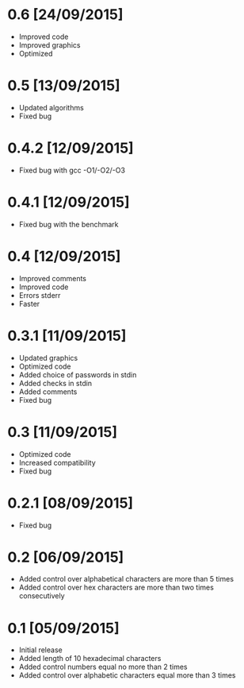 # 0.6 [24/09/2015]
 - Improved code
 - Improved graphics
 - Optimized

# 0.5 [13/09/2015]
 - Updated algorithms
 - Fixed bug

# 0.4.2 [12/09/2015]
 - Fixed bug with gcc -O1/-O2/-O3

# 0.4.1 [12/09/2015]
 - Fixed bug with the benchmark

# 0.4 [12/09/2015]
 - Improved comments
 - Improved code
 - Errors stderr
 - Faster
 
# 0.3.1 [11/09/2015]
 - Updated graphics
 - Optimized code
 - Added choice of passwords in stdin
 - Added checks in stdin
 - Added comments
 - Fixed bug

# 0.3 [11/09/2015]
 - Optimized code
 - Increased compatibility
 - Fixed bug

# 0.2.1 [08/09/2015]
 - Fixed bug

# 0.2 [06/09/2015]
 - Added control over alphabetical characters are more than 5 times
 - Added control over hex characters are more than two times consecutively

# 0.1 [05/09/2015]
 - Initial release
 - Added length of 10 hexadecimal characters
 - Added control numbers equal no more than 2 times
 - Added control over alphabetic characters equal more than 3 times
